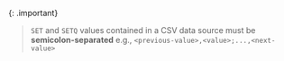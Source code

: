 {: .important}
>`SET` and `SETQ` values contained in a CSV data source must be **semicolon-separated**
>e.g., `<previous-value>,<value>;...,<next-value>`
